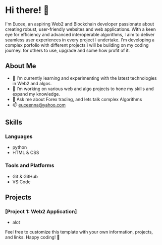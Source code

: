 # Hi there! 👋

I'm Eucee, an aspiring Web2 and Blockchain developer passionate about creating robust, user-friendly websites and web applications. With a keen eye for efficiency and advanced interoperable algorithms, I aim to deliver seamless user experiences in every project I undertake.
I'm developing a complex porfolio with different projects i will be building on my coding journey. for others to use, upgrade and some how profit of it.

## About Me

- 🌱 I’m currently learning and experimenting with the latest technologies in Web2 and algos.
- 🔭 I’m working on various web and algo projects to hone my skills and expand my knowledge.
- 💬 Ask me about Forex trading, and lets talk complex Algorithms
- 📫 euceenna@yahoo.com

## Skills

### Languages
- python
- HTML & CSS


### Tools and Platforms
- Git & GitHub
- VS Code

## Projects

### [Project 1: Web2 Application]
- alot

Feel free to customize this template with your own information, projects, and links. Happy coding! 🚀
